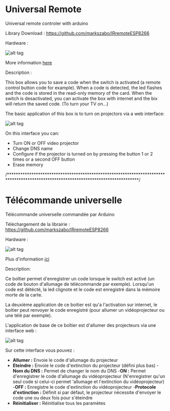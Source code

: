 # Universal Remote
Universal remote controler with arduino

Library Download : https://github.com/markszabo/IRremoteESP8266

Hardware : 

![alt tag](https://user-images.githubusercontent.com/39366401/40787534-2884d036-64ee-11e8-9586-2d007c10d1d0.jpg)

More information [here](https://github.com/AGoubs/Projet-Stage/blob/master/Doc/README.md)

Description : 

This box allows you to save a code when the switch is activated (a remote control button code for example). When a code is detected, the              led flashes and the code is stored in the read-only memory of the card.
When the switch is desactivated, you can activate the box with internet and the bix will return the saved code. (To turn your TV on...)

The basic application of this box is to turn on projectors via a web interface:

![alt tag](https://user-images.githubusercontent.com/39366401/41294090-70e8a2ae-6e57-11e8-9c2b-2744ffa6bab3.png)

On this interface you can:
- Turn ON or OFF video projector
- Change DNS name
- Configure if the projector is turned on by pressing the button 1 or 2 times or a second OFF button
- Erase memory

/***********************************************************************************************************************************/
# Télécommande universelle

Télécommande universelle commandée par Arduino

Téléchargement de la librairie : https://github.com/markszabo/IRremoteESP8266

Hardware : 

![alt tag](https://user-images.githubusercontent.com/39366401/40787534-2884d036-64ee-11e8-9586-2d007c10d1d0.jpg)

Plus d'information [ici](https://github.com/AGoubs/Projet-Stage/blob/master/Doc/README.md)

Description:

Ce boîtier permet d'enregistrer un code lorsque le switch est activé (un code de bouton d'allumage de télécommande par exemple).
Lorsqu'un code est détécté, la led clignote et le code est enregistré dans la mémoire morte de la carte.

La deuxième application de ce boitier est qu'a l'activation sur internet, le boitier peut renvoyer le code enregistré (pour allumer un vidéoprojecteur ou une télé par exemple).


L'application de base de ce boîtier est d'allumer des projecteurs via une interface web :

![alt tag](https://user-images.githubusercontent.com/39366401/41417965-0b011036-6fef-11e8-9a5a-fc6e6193c0bf.png)

Sur cette interface vous pouvez :
- **Allumer :** Envoie le code d'allumage du projecteur
- **Eteindre :** Envoie le code d'extinction du projecteur (défini plus bas)
-**Nom du DNS :** Permet de changer le nom du DNS
-**ON :** Permet d'enregistrer le code d'allumage du vidéoprojecteur (N'enregistrer qu'un seul code si celui-ci permet 'allumage et l'extinction du vidéoprojecteur)
-**OFF :** Enregistre le code d'extinction du vidéoprojecteur
-**Protocole d'extinction :** Définit si par défaut, le projecteur nécessite d'envoyer le code une ou deux fois pour s'éteindre
- **Réinitialiser :** Réinitialise tous les paramètes
